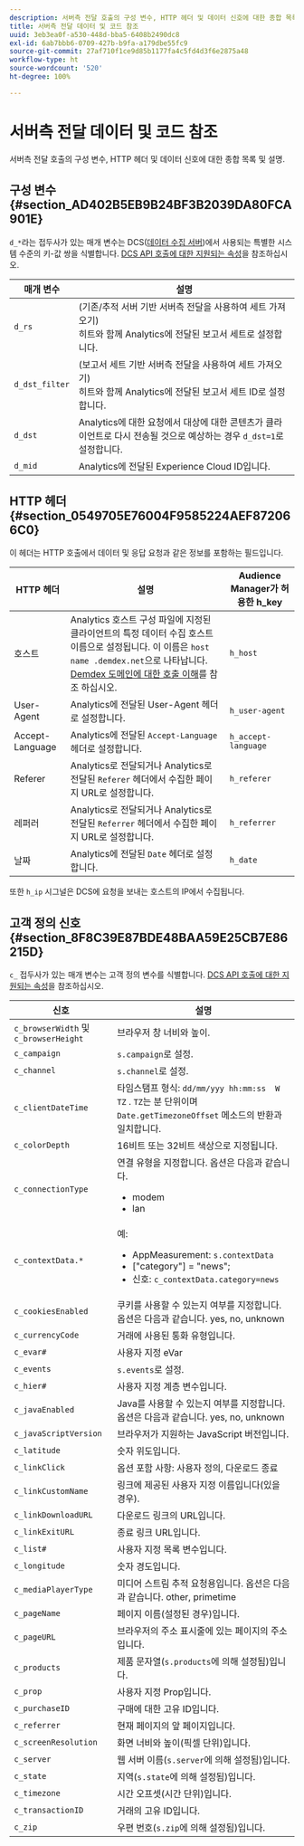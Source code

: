 ```yaml
---
description: 서버측 전달 호출의 구성 변수, HTTP 헤더 및 데이터 신호에 대한 종합 목록 및 설명.
title: 서버측 전달 데이터 및 코드 참조
uuid: 3eb3ea0f-a530-448d-bba5-6408b2490dc8
exl-id: 6ab7bbb6-0709-427b-b9fa-a179dbe55fc9
source-git-commit: 27af710f1ce9d85b1177fa4c5fd4d3f6e2875a48
workflow-type: ht
source-wordcount: '520'
ht-degree: 100%

---
```


# 서버측 전달 데이터 및 코드 참조

서버측 전달 호출의 구성 변수, HTTP 헤더 및 데이터 신호에 대한 종합 목록 및 설명.

## 구성 변수 {#section_AD402B5EB9B24BF3B2039DA80FCA901E}

`d_*`라는 접두사가 있는 매개 변수는 DCS([데이터 수집 서버](https://experienceleague.adobe.com/docs/audience-manager/user-guide/reference/system-components/components-data-collection.html?lang=ko-KR))에서 사용되는 특별한 시스템 수준의 키-값 쌍을 식별합니다. [DCS API 호출에 대한 지원되는 속성](https://experienceleague.adobe.com/docs/audience-manager/user-guide/api-and-sdk-code/dcs/dcs-api-reference/dcs-keys.html?lang=ko-KR)을 참조하십시오.

| 매개 변수 | 설명 |
|--- |--- |
| `d_rs` | (기존/추적 서버 기반 서버측 전달을 사용하여 세트 가져오기) <br>히트와 함께 Analytics에 전달된 보고서 세트로 설정합니다. |
| `d_dst_filter` | (보고서 세트 기반 서버측 전달을 사용하여 세트 가져오기) <br>히트와 함께 Analytics에 전달된 보고서 세트 ID로 설정합니다. |
| `d_dst` | Analytics에 대한 요청에서 대상에 대한 콘텐츠가 클라이언트로 다시 전송될 것으로 예상하는 경우 `d_dst=1`로 설정합니다.<br> |
| `d_mid` | Analytics에 전달된 Experience Cloud ID입니다. |

## HTTP 헤더 {#section_0549705E76004F9585224AEF872066C0}

이 헤더는 HTTP 호출에서 데이터 및 응답 요청과 같은 정보를 포함하는 필드입니다.

| HTTP 헤더 | 설명 | Audience Manager가 허용한 h_key |
| --- | --- | --- |
| 호스트 | Analytics 호스트 구성 파일에 지정된 클라이언트의 특정 데이터 수집 호스트 이름으로 설정됩니다. 이 이름은 `host name .demdex.net`으로 나타납니다. [Demdex 도메인에 대한 호출 이해](https://experienceleague.adobe.com/docs/audience-manager/user-guide/reference/demdex-calls.html?lang=ko-KR)를 참조 하십시오. | `h_host` |
| User-Agent | Analytics에 전달된 User-Agent 헤더로 설정합니다. | `h_user-agent` |
| Accept-Language | Analytics에 전달된 `Accept-Language` 헤더로 설정합니다. | `h_accept-language` |
| Referer | Analytics로 전달되거나 Analytics로 전달된 `Referer` 헤더에서 수집한 페이지 URL로 설정합니다. | `h_referer` |
| 레퍼러 | Analytics로 전달되거나 Analytics로 전달된 `Referrer` 헤더에서 수집한 페이지 URL로 설정합니다. | `h_referrer` |
| 날짜 | Analytics에 전달된 `Date` 헤더로 설정합니다. | `h_date` |

또한 `h_ip` 시그널은 DCS에 요청을 보내는 호스트의 IP에서 수집됩니다.

## 고객 정의 신호 {#section_8F8C39E87BDE48BAA59E25CB7E86215D}

`c_` 접두사가 있는 매개 변수는 고객 정의 변수를 식별합니다. [DCS API 호출에 대한 지원되는 속성](https://experienceleague.adobe.com/docs/audience-manager/user-guide/api-and-sdk-code/dcs/dcs-api-reference/dcs-keys.html?lang=ko-KR)을 참조하십시오.

| 신호 | 설명 |
| --- |--- |
| `c_browserWidth`  및 `c_browserHeight` | 브라우저 창 너비와 높이. |
| `c_campaign` | `s.campaign`로 설정. |
| `c_channel` | `s.channel`로 설정. |
| `c_clientDateTime` | 타임스탬프 형식: `dd/mm/yyy hh:mm:ss  W TZ` . `TZ`는 분 단위이며 `Date.getTimezoneOffset` 메소드의 반환과 일치합니다. |
| `c_colorDepth` | 16비트 또는 32비트 색상으로 지정됩니다. |
| `c_connectionType` | 연결 유형을 지정합니다. 옵션은 다음과 같습니다.<ul><li>modem</li><li>lan</li></ul> |
| `c_contextData.*` | 예:<ul><li>AppMeasurement: `s.contextData`</li><li>[&quot;category&quot;] = &quot;news&quot;;</li><li>신호: `c_contextData.category=news`</li></ul> |
| `c_cookiesEnabled` | 쿠키를 사용할 수 있는지 여부를 지정합니다. 옵션은 다음과 같습니다. yes, no, unknown |
| `c_currencyCode` | 거래에 사용된 통화 유형입니다. |
| `c_evar#` | 사용자 지정 eVar |
| `c_events` | `s.events`로 설정. |
| `c_hier#` | 사용자 지정 계층 변수입니다. |
| `c_javaEnabled` | Java를 사용할 수 있는지 여부를 지정합니다. 옵션은 다음과 같습니다. yes, no, unknown |
| `c_javaScriptVersion` | 브라우저가 지원하는 JavaScript 버전입니다. |
| `c_latitude` | 숫자 위도입니다. |
| `c_linkClick` | 옵션 포함 사항: 사용자 정의, 다운로드 종료 |
| `c_linkCustomName` | 링크에 제공된 사용자 지정 이름입니다(있을 경우). |
| `c_linkDownloadURL` | 다운로드 링크의 URL입니다. |
| `c_linkExitURL` | 종료 링크 URL입니다. |
| `c_list#` | 사용자 지정 목록 변수입니다. |
| `c_longitude` | 숫자 경도입니다. |
| `c_mediaPlayerType` | 미디어 스트림 추적 요청용입니다. 옵션은 다음과 같습니다.  other, primetime |
| `c_pageName` | 페이지 이름(설정된 경우)입니다. |
| `c_pageURL` | 브라우저의 주소 표시줄에 있는 페이지의 주소입니다. |
| `c_products` | 제품 문자열(`s.products`에 의해 설정됨)입니다. |
| `c_prop` | 사용자 지정 Prop입니다. |
| `c_purchaseID` | 구매에 대한 고유 ID입니다. |
| `c_referrer` | 현재 페이지의 앞 페이지입니다. |
| `c_screenResolution` | 화면 너비와 높이(픽셀 단위)입니다. |
| `c_server` | 웹 서버 이름(`s.server`에 의해 설정됨)입니다. |
| `c_state` | 지역(`s.state`에 의해 설정됨)입니다. |
| `c_timezone` | 시간 오프셋(시간 단위)입니다. |
| `c_transactionID` | 거래의 고유 ID입니다. |
| `c_zip` | 우편 번호(`s.zip`에 의해 설정됨)입니다. |
